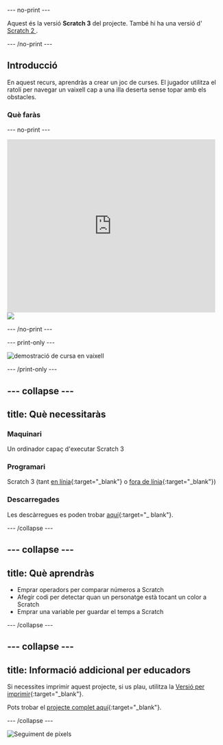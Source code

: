 --- no-print ---

Aquest és la versió **Scratch 3** del projecte. També hi ha una versió d'[ Scratch 2 ](https://projects.raspberrypi.org/en/projects/boat-race-scratch2).

--- /no-print ---

## Introducció

En aquest recurs, aprendràs a crear un joc de curses. El jugador utilitza el ratolí per navegar un vaixell cap a una illa deserta sense topar amb els obstacles.

### Què faràs

--- no-print ---

<div class="scratch-preview">
  <iframe allowtransparency="true" width="485" height="402" src="https://scratch.mit.edu/projects/embed/388584963/?autostart=false" frameborder="0" scrolling="no"></iframe>
  <img src="images / boat_race_demo.png">
</div>

--- /no-print ---

--- print-only ---

![demostració de cursa en vaixell](images/boat_race_demo.png)

--- /print-only ---

--- collapse ---
---
title: Què necessitaràs
---
### Maquinari

Un ordinador capaç d'executar Scratch 3

### Programari

Scratch 3 (tant [en línia](https://rpf.io/scratchon){:target="_blank"} o [fora de línia](https://rpf.io/scratchoff){:target="_blank"})

### Descarregades

Les descàrregues es poden trobar [aquí](https://rpf.io/p/es-CA/boat-race-go){:target="_ blank"}.

--- /collapse ---

--- collapse ---
---
title: Què aprendràs
---
- Emprar operadors per comparar números a Scratch
- Afegir codi per detectar quan un personatge està tocant un color a Scratch
- Emprar una variable per guardar el temps a Scratch

--- /collapse ---

--- collapse ---
---
title: Informació addicional per educadors
---
Si necessites imprimir aquest projecte, si us plau, utilitza la [Versió per imprimir](https://projects.raspberrypi.org/ca-ES/projects/boat-race/print){:target="_blank"}.

Pots trobar el [projecte complet aquí](https://rpf.io/p/ca-ES/boat-race-get){:target="_blank"}.

--- /collapse ---

![Seguiment de píxels](https://code.org/api/hour/begin_codeclub_boatrace.png)
